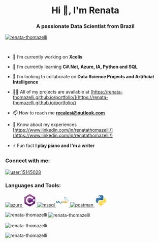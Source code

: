 <h1 align="center">Hi 👋, I'm Renata</h1>
<h3 align="center">A passionate Data Scientist from Brazil</h3>

<p align="left"> <a href="https://github.com/ryo-ma/github-profile-trophy"><img src="https://github-profile-trophy.vercel.app/?username=renata-thomazelli" alt="renata-thomazelli" /></a> </p>

<p align="left"> <a href="https://twitter.com/" target="blank"><img src="https://img.shields.io/twitter/follow/?logo=twitter&style=for-the-badge" alt="" /></a> </p>

- 🔭 I’m currently working on **Xcelis**

- 🌱 I’m currently learning **C#.Net, Azure, IA, Python and SQL**

- 👯 I’m looking to collaborate on **Data Science Projects and Artificial Intelligence**

- 👨‍💻 All of my projects are available at [https://renata-thomazelli.github.io/portfolio/](https://renata-thomazelli.github.io/portfolio/)

- 📫 How to reach me **recalesi@outlook.com**

- 📄 Know about my experiences [https://www.linkedin.com/in/renatathomazelli/](https://www.linkedin.com/in/renatathomazelli/)

- ⚡ Fun fact **I play piano and I'm a writer**

<h3 align="left">Connect with me:</h3>
<p align="left">
<a href="https://stackoverflow.com/users/user:15145028" target="blank"><img align="center" src="https://raw.githubusercontent.com/rahuldkjain/github-profile-readme-generator/master/src/images/icons/Social/stack-overflow.svg" alt="user:15145028" height="30" width="40" /></a>
</p>

<h3 align="left">Languages and Tools:</h3>
<p align="left"> <a href="https://azure.microsoft.com/en-in/" target="_blank"> <img src="https://www.vectorlogo.zone/logos/microsoft_azure/microsoft_azure-icon.svg" alt="azure" width="40" height="40"/> </a> <a href="https://www.w3schools.com/cs/" target="_blank"> <img src="https://raw.githubusercontent.com/devicons/devicon/master/icons/csharp/csharp-original.svg" alt="csharp" width="40" height="40"/> </a> <a href="https://www.microsoft.com/en-us/sql-server" target="_blank"> <img src="https://www.svgrepo.com/show/303229/microsoft-sql-server-logo.svg" alt="mssql" width="40" height="40"/> </a> <a href="https://www.mysql.com/" target="_blank"> <img src="https://raw.githubusercontent.com/devicons/devicon/master/icons/mysql/mysql-original-wordmark.svg" alt="mysql" width="40" height="40"/> </a> <a href="https://postman.com" target="_blank"> <img src="https://www.vectorlogo.zone/logos/getpostman/getpostman-icon.svg" alt="postman" width="40" height="40"/> </a> <a href="https://www.python.org" target="_blank"> <img src="https://raw.githubusercontent.com/devicons/devicon/master/icons/python/python-original.svg" alt="python" width="40" height="40"/> </a> </p>

<p><img align="left" src="https://github-readme-stats.vercel.app/api/top-langs?username=renata-thomazelli&show_icons=true&locale=en&layout=compact" alt="renata-thomazelli" /></p>

<p>&nbsp;<img align="center" src="https://github-readme-stats.vercel.app/api?username=renata-thomazelli&show_icons=true&locale=en" alt="renata-thomazelli" /></p>

<p><img align="center" src="https://github-readme-streak-stats.herokuapp.com/?user=renata-thomazelli&" alt="renata-thomazelli" /></p>
<p align="left"> <img src="https://komarev.com/ghpvc/?username=renata-thomazelli&label=Profile%20views&color=0e75b6&style=flat" alt="renata-thomazelli" /> </p>
